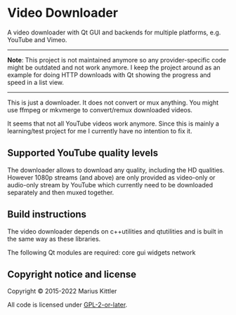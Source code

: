 # Video Downloader
A video downloader with Qt GUI and backends for multiple platforms, e.g. YouTube and
Vimeo.

---

**Note**: This project is not maintained anymore so any provider-specific code might be
outdated and not work anymore. I keep the project around as an example for doing HTTP
downloads with Qt showing the progress and speed in a list view.

---

This is just a downloader. It does not convert or mux anything. You might use
ffmpeg or mkvmerge to convert/remux downloaded videos.

It seems that not all YouTube videos work anymore. Since this is mainly a
learning/test project for me I currently have no intention to fix it.

## Supported YouTube quality levels
The downloader allows to download any quality, including the HD qualities. However
1080p streams (and above) are only provided as video-only or audio-only stream
by YouTube which currently need to be downloaded separately and then muxed together.

## Build instructions
The video downloader depends on c++utilities and qtutilities and is built in the same
way as these libraries.

The following Qt modules are required: core gui widgets network

## Copyright notice and license
Copyright © 2015-2022 Marius Kittler

All code is licensed under [GPL-2-or-later](LICENSE).
